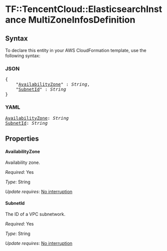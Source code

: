 # TF::TencentCloud::ElasticsearchInstance MultiZoneInfosDefinition

## Syntax

To declare this entity in your AWS CloudFormation template, use the following syntax:

### JSON

<pre>
{
    "<a href="#availabilityzone" title="AvailabilityZone">AvailabilityZone</a>" : <i>String</i>,
    "<a href="#subnetid" title="SubnetId">SubnetId</a>" : <i>String</i>
}
</pre>

### YAML

<pre>
<a href="#availabilityzone" title="AvailabilityZone">AvailabilityZone</a>: <i>String</i>
<a href="#subnetid" title="SubnetId">SubnetId</a>: <i>String</i>
</pre>

## Properties

#### AvailabilityZone

Availability zone.

_Required_: Yes

_Type_: String

_Update requires_: [No interruption](https://docs.aws.amazon.com/AWSCloudFormation/latest/UserGuide/using-cfn-updating-stacks-update-behaviors.html#update-no-interrupt)

#### SubnetId

The ID of a VPC subnetwork.

_Required_: Yes

_Type_: String

_Update requires_: [No interruption](https://docs.aws.amazon.com/AWSCloudFormation/latest/UserGuide/using-cfn-updating-stacks-update-behaviors.html#update-no-interrupt)

